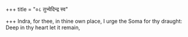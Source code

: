 +++
title = "०८ तुभ्येदिन्द्र स्व"

+++
Indra, for thee, in thine own place, I urge the Soma for thy draught:  
     Deep in thy heart let it remain,